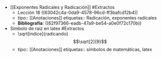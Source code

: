 - [[Exponentes Radicales y Radicación]] #Extractos
	- Lección 18 ((63042c4a-0da9-4578-96cd-ff3bafcd12b4))
	- tipo:: [[Anotaciones]]
	  etiquetas:: Radicación, exponentes radicales
	- **Bibliografía**: ((62f97366-eadb-47a9-be54-a0e0f72c170b))
- Simbolo de raiz en latex #Extractos
	- \sqrt[indice]{radicando} $$\sqrt[2]{9}$$
	- tipo:: [[Anotaciones]]
	  etiquetas:: símbolos de matemáticas, latex
